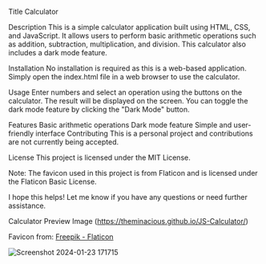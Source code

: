 Title
Calculator

Description
This is a simple calculator application built using HTML, CSS, and JavaScript. It allows users to perform basic arithmetic operations such as addition, subtraction, multiplication, and division. This calculator also includes a dark mode feature.

Installation
No installation is required as this is a web-based application. Simply open the index.html file in a web browser to use the calculator.

Usage
Enter numbers and select an operation using the buttons on the calculator. The result will be displayed on the screen. You can toggle the dark mode feature by clicking the "Dark Mode" button.

Features
Basic arithmetic operations
Dark mode feature
Simple and user-friendly interface
Contributing
This is a personal project and contributions are not currently being accepted.

License
This project is licensed under the MIT License.

Note: The favicon used in this project is from Flaticon and is licensed under the Flaticon Basic License.

I hope this helps! Let me know if you have any questions or need further assistance.

Calculator Preview Image (https://theminacious.github.io/JS-Calculator/)

Favicon from: <a href="https://www.flaticon.com/free-icons/calculator" title="calculator icons">Freepik - Flaticon</a>

![Screenshot 2024-01-23 171715](https://github.com/Theminacious/JS-Calculator/assets/89292263/1243e3a5-3cde-460e-9d81-5457e34bbe3b)


